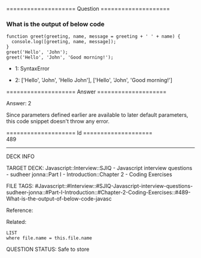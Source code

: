 ==================== Question ====================  

### What is the output of below code

<!-- codeblock-start -->
<pre><code class="hljs language-javascript"><span class="hljs-keyword">function</span> <span class="hljs-title function_">greet</span>(<span class="hljs-params">greeting, name, message = greeting + <span class="hljs-string">' '</span> + name</span>) {
  <span class="hljs-variable language_">console</span>.<span class="hljs-title function_">log</span>([greeting, name, message]);
}
<span class="hljs-title function_">greet</span>(<span class="hljs-string">'Hello'</span>, <span class="hljs-string">'John'</span>);
<span class="hljs-title function_">greet</span>(<span class="hljs-string">'Hello'</span>, <span class="hljs-string">'John'</span>, <span class="hljs-string">'Good morning!'</span>);
</code></pre>
<!-- codeblock-end -->

- 1: SyntaxError

- 2: ['Hello', 'John', 'Hello John'], ['Hello', 'John', 'Good morning!']  

==================== Answer ====================  

Answer: 2

Since parameters defined earlier are available to later default parameters, this code snippet doesn't throw any error.

==================== Id ====================  
489

---

DECK INFO

TARGET DECK: Javascript::Interview::SJIQ - Javascript interview questions - sudheer jonna::Part I - Introduction::Chapter 2 - Coding Exercises

FILE TAGS: #Javascript::#Interview::#SJIQ-Javascript-interview-questions-sudheer-jonna::#Part-I-Introduction::#Chapter-2-Coding-Exercises::#489-What-is-the-output-of-below-code-javasc

Reference:

Related:

```dataview
LIST
where file.name = this.file.name
```

QUESTION STATUS: Safe to store
